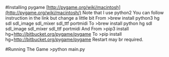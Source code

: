 #Installing pygame
    [http://pygame.org/wiki/macintosh](http://pygame.org/wiki/macintosh/)
    Note that I use python2
    You can follow instruction in the link but change a little bit
    From
        >brew install python3 hg sdl sdl_image sdl_mixer sdl_ttf portmidi
    To
        >brew install python hg sdl sdl_image sdl_mixer sdl_ttf portmidi
    And
    From
        >pip3 install hg+http://bitbucket.org/pygame/pygame
    To
        >pip install hg+http://bitbucket.org/pygame/pygame
    Restart may br required.


#Running The Game
    >python main.py
